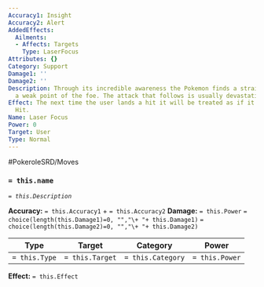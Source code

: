 ```yaml
---
Accuracy1: Insight
Accuracy2: Alert
AddedEffects:
  Ailments:
  - Affects: Targets
    Type: LaserFocus
Attributes: {}
Category: Support
Damage1: ''
Damage2: ''
Description: Through its incredible awareness the Pokemon finds a straight path into
  a weak point of the foe. The attack that follows is usually devastating.
Effect: The next time the user lands a hit it will be treated as if it were a Critical
  Hit.
Name: Laser Focus
Power: 0
Target: User
Type: Normal
---
```


#PokeroleSRD/Moves

### `= this.name` 
*`= this.Description`*

**Accuracy:** `= this.Accuracy1` + `= this.Accuracy2`
**Damage:** `= this.Power` `= choice(length(this.Damage1)=0, "","\+ "+ this.Damage1)` `= choice(length(this.Damage2)=0, "","\+ "+ this.Damage2)`

| Type          | Target          | Category          | Power          |
| ------------- | --------------- | ----------------  | -------------- |
| `= this.Type` | `= this.Target` | `= this.Category` | `= this.Power` | 

**Effect:** `= this.Effect`